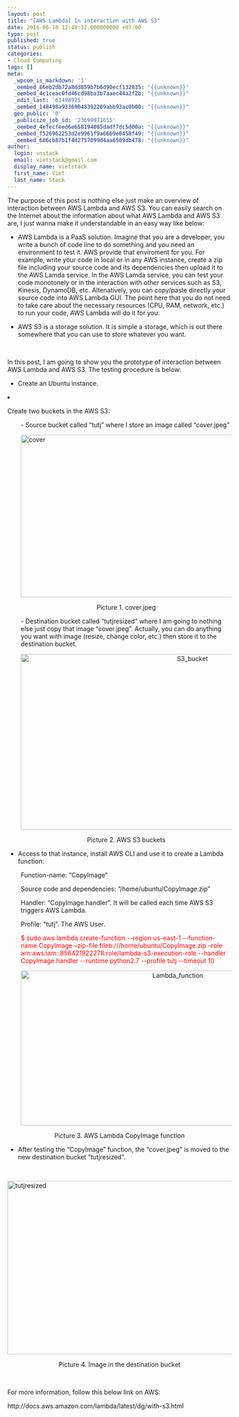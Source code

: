 ```yaml
---
layout: post
title: "[AWS Lambda] In interaction with AWS S3"
date: 2016-06-10 12:49:32.000000000 +07:00
type: post
published: true
status: publish
categories:
- Cloud Computing
tags: []
meta:
  _wpcom_is_markdown: '1'
  _oembed_86eb2db72a8dd859b7b6d90ecf132835: "{{unknown}}"
  _oembed_4c1ceac0fd46cd98ba3b7aaec44a2f2b: "{{unknown}}"
  _edit_last: '61498925'
  _oembed_148498a93369048392209abb93ac0b00: "{{unknown}}"
  geo_public: '0'
  _publicize_job_id: '23699971655'
  _oembed_4efecfeed6e658194085dadf7dc5d00a: "{{unknown}}"
  _oembed_f526962253d2e9961f9a6669e0458f49: "{{unknown}}"
  _oembed_686cb87b1f4d2757099d4aa6509db478: "{{unknown}}"
author:
  login: vnstack
  email: vietstack@gmail.com
  display_name: vietstack
  first_name: Viet
  last_name: Stack
---
```

<p>The purpose of this post is nothing else just make an overview of interaction between AWS Lambda and AWS S3. You can easily search on the Internet about the information about what AWS Lambda and AWS S3 are, I just wanna make it understandable in an easy way like below:</p>
<ul>
<li>AWS Lambda is a PaaS solution. Imagine that you are a developer, you write a bunch of code line to do something and you need an environment to test it. AWS provide that enviroment for you. For example, write your code in local or in any AWS instance, create a zip file including your source code and its dependencies then upload it to the AWS Lamda service. In the AWS Lamda service, you can test your code monotonely or in the interaction with other services such as S3, Kinesis, DynamoDB, etc. Altenatively, you can copy/paste directly your source code into AWS Lambda GUI. The point here that you do not need to take care about the necessary resources (CPU, RAM, network, etc.) to run your code, AWS Lambda will do it for you.</li>
<li>
<p>AWS S3 is a storage solution. It is simple a storage, which is out there somewhere that you can use to store whatever you want.</p>
</li>
</ul>
<p>&nbsp;</p>
<p>In this post, I am going to show you the prototype of interaction between AWS Lambda and AWS S3. The testing procedure is below:</p>
<ul>
<li>Create an Ubuntu instance.</li>
</ul>
<li>
<p>Create two buckets in the AWS S3:</p>
</li>
<p style="padding-left:30px;">- Source bucket called “tutj” where I store an image called “cover.jpeg”</p>
<p style="padding-left:30px;"><a href="https://vietstack.files.wordpress.com/2016/06/cover.jpg"><img class="aligncenter  wp-image-760" src="{{ site.baseurl }}/assets/cover.jpg" alt="cover" width="542" height="364" /></a></p>
<p style="padding-left:30px;text-align:center;">Picture 1. cover.jpeg</p>
<p style="padding-left:30px;">- Destination bucket called “tutjresized” where I am going to nothing else just copy that image “cover.jpeg”. Actually, you can do anything you want with image (resize, change color, etc.) then store it to the destination bucket.</p>
<p style="padding-left:30px;text-align:center;"><a href="https://vietstack.files.wordpress.com/2016/06/s3_bucket.png"><img class="aligncenter size-full wp-image-762" src="{{ site.baseurl }}/assets/s3_bucket.png" alt="S3_bucket" width="756" height="394" /></a></p>
<p style="padding-left:30px;text-align:center;">Picture 2. AWS S3 buckets</p>
<ul>
<li>Access to that instance, install AWS CLI and use it to create a Lambda function:</li>
</ul>
<p style="padding-left:30px;">Function-name: “CopyImage”</p>
<p style="padding-left:30px;">Source code and dependencies: “/home/ubuntu/CopyImage.zip”</p>
<p style="padding-left:30px;">Handler: “CopyImage.handler”. It will be called each time AWS S3 triggers AWS Lambda.</p>
<p style="padding-left:30px;">Profile: “tutj”. The AWS User.</p>
<p style="padding-left:30px;"><span style="color:#ff0000;">$ sudo aws lambda create-function --region us-east-1 --function-name CopyImage –zip-file fileb:///home/ubuntu/CopyImage.zip –role arn:aws:iam::856421922278:role/lambda-s3-execution-role --handler CopyImage.handler --runtime python2.7 --profile tutj --timeout 10</span></p>
<p style="padding-left:30px;text-align:center;"><a href="https://vietstack.files.wordpress.com/2016/06/lambda_function.png"><img class="aligncenter  wp-image-761" src="{{ site.baseurl }}/assets/lambda_function.png" alt="Lambda_function" width="690" height="347" /></a></p>
<p style="text-align:center;">Picture 3. AWS Lambda CopyImage function</p>
<ul>
<li>After testing the “CopyImage” function, the “cover.jpeg” is moved to the new destination bucket “tutjresized”.</li>
</ul>
<p>&nbsp;</p>
<p><a href="https://vietstack.files.wordpress.com/2016/06/tutjresized.png"><img class="aligncenter size-full wp-image-763" src="{{ site.baseurl }}/assets/tutjresized.png" alt="tutjresized" width="756" height="389" /></a></p>
<p style="text-align:center;">Picture 4. Image in the destination bucket</p>
<p>&nbsp;</p>
<p>For more information, follow this below link on AWS:</p>
<p>http://docs.aws.amazon.com/lambda/latest/dg/with-s3.html</p>
